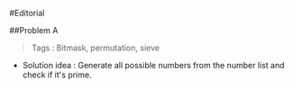 #Editorial

##Problem A

> Tags : Bitmask, permutation, sieve

* Solution idea : Generate all possible numbers from the number list and check if it's prime.